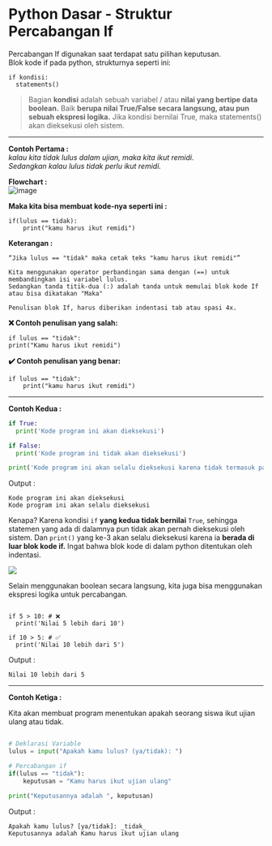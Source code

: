 # Python Dasar - Struktur Percabangan If

Percabangan If digunakan saat terdapat satu pilihan keputusan.  
Blok kode if pada python, strukturnya seperti ini:

```py3
if kondisi:
  statements()
```

> Bagian **kondisi** adalah sebuah variabel / atau **nilai yang bertipe data boolean.**
> Baik **berupa nilai True/False secara langsung, atau pun sebuah ekspresi logika.**
> Jika kondisi bernilai True, maka statements() akan dieksekusi oleh sistem.

--------------------------------------------------------------------------

**Contoh Pertama :**  
_kalau kita tidak lulus dalam ujian, maka kita ikut remidi._  
_Sedangkan kalau lulus tidak perlu ikut remidi._

**Flowchart :**  
![image](https://user-images.githubusercontent.com/62005221/136678304-8683fc27-d20f-4cea-95bd-ef5381316b75.png)

**Maka kita bisa membuat kode-nya seperti ini :** 

```py3
if(lulus == tidak):
    print("kamu harus ikut remidi")
```

**Keterangan :**  
```
“Jika lulus == "tidak" maka cetak teks "kamu harus ikut remidi"”

Kita menggunakan operator perbandingan sama dengan (==) untuk membandingkan isi variabel lulus.  
Sedangkan tanda titik-dua (:) adalah tanda untuk memulai blok kode If atau bisa dikatakan "Maka"

Penulisan blok If, harus diberikan indentasi tab atau spasi 4x.

```

**❌ Contoh penulisan yang salah:**  

```py3
if lulus == "tidak":
print("Kamu harus ikut remidi")
```

**✔️ Contoh penulisan yang benar:**  

```py3
if lulus == "tidak":
    print("kamu harus ikut remidi")
```
 
-----------------------------------------------------------------------------------
**Contoh Kedua :**

```py
if True:
  print('Kode program ini akan dieksekusi')

if False:
  print('Kode program ini tidak akan dieksekusi')

print('Kode program ini akan selalu dieksekusi karena tidak termasuk pada percabangan')
```

Output :  
```
Kode program ini akan dieksekusi
Kode program ini akan selalu dieksekusi
```
Kenapa?
Karena kondisi ``if`` **yang kedua tidak bernilai** ``True``, sehingga statemen yang ada di dalamnya pun tidak akan pernah dieksekusi oleh sistem.
Dan ``print()`` yang ke-3 akan selalu dieksekusi karena ia **berada di luar blok kode if.**
Ingat bahwa blok kode di dalam python ditentukan oleh indentasi.  

![](https://ik.imagekit.io/jagongoding/storage/2021/01/python-percabangan/indentasi.png)

Selain menggunakan boolean secara langsung, kita juga bisa menggunakan ekspresi logika untuk percabangan.

```py3

if 5 > 10: # ❌
  print('Nilai 5 lebih dari 10')

if 10 > 5: # ✅
  print('Nilai 10 lebih dari 5')

```

Output :
```
Nilai 10 lebih dari 5
```

-------------------------------------------------------------------------------------

**Contoh Ketiga :**

Kita akan membuat program menentukan apakah seorang siswa ikut ujian ulang atau tidak.  

```py

# Deklarasi Variable
lulus = input("Apakah kamu lulus? (ya/tidak): ")

# Percabangan if
if(lulus == "tidak"):
    keputusan = "Kamu harus ikut ujian ulang"

print("Keputusannya adalah ", keputusan)

```

Output :

```
Apakah kamu lulus? [ya/tidak]: _tidak_
Keputusannya adalah Kamu harus ikut ujian ulang
```




